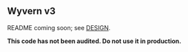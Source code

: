 Wyvern v3
---------

README coming soon; see [DESIGN](DESIGN.md).

**This code has not been audited. Do not use it in production.**
